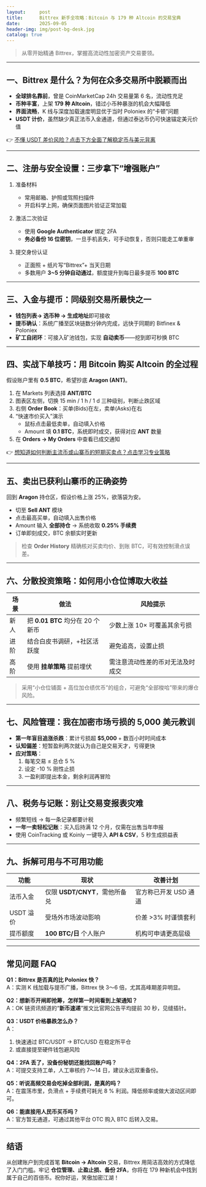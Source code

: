 ```yaml
---
layout:     post
title:      Bittrex 新手全攻略：Bitcoin 与 179 种 Altcoin 的交易宝典
date:       2025-09-05
header-img: img/post-bg-desk.jpg
catalog: true
---
```


> 从零开始精通 Bittrex，掌握高流动性加密资产交易要领。

---

## 一、Bittrex 是什么？为何在众多交易所中脱颖而出

- **全球排名靠前**，曾是 CoinMarketCap 24h 交易量第 6 名，流动性充足  
- **币种丰富**，上架 **179 种 Altcoin**，错过小币种暴涨的机会大幅降低  
- **界面流畅**，K 线与深度加载速度明显优于当时 Poloniex 的“卡顿”问题  
- **USDT 计价**，虽然缺少真正法币入金通道，但通过泰达币仍可快速锚定美元价值  

👉 [不懂 USDT 差价风险？点击下方全面了解稳定币与美元背离](https://okxdog.com/)  

---

## 二、注册与安全设置：三步拿下“增强账户”

1. 准备材料  
   - 常用邮箱、护照或驾照扫描件  
   - 开启科学上网，确保页面图片验证正常加载  

2. 激活二次验证  
   - 使用 **Google Authenticator** 绑定 2FA  
   - **务必备份 16 位密钥**，一旦手机丢失，可手动恢复，否则只能走工单重审  

3. 提交身份认证  
   - 正面照 + 纸片写“Bittrex”+ 当天日期  
   - 多数用户 **3~5 分钟自动通过**，额度提升到每日最多提币 **100 BTC**

---

## 三、入金与提币：同级别交易所最快之一

- **钱包列表→ 选币种 → 生成地址**即可接收  
- **提币确认**：系统广播至区块链数分钟内完成，远快于同期的 Bitfinex & Poloniex  
- **矿工自闭环**：可接入矿池钱包，实现 **自动卖币**——挖到即可秒换 BTC

---

## 四、实战下单技巧：用 Bitcoin 购买 Altcoin 的全过程

假设账户里有 **0.5 BTC**，希望抄底 **Aragon (ANT)**。

1. 在 Markets 列表选择 **ANT/BTC**  
2. 图表区左侧，切换 15 min / 1 h / 1 d 三种级别，判断止跌区域  
3. 右侧 **Order Book**：买单(Bids)在左，卖单(Asks)在右  
4. “快速市价买入”演示  
   - 鼠标点击最低卖单，自动填入价格  
   - Amount 填 **0.1 BTC**，系统即时成交，获得对应 **ANT** 数量  
5. 在 **Orders → My Orders** 中查看已成交通知  

👉 [想知道如何判断主流币或山寨币的短期买卖点？点击学习专业策略](https://okxdog.com/)  

---

## 五、卖出已获利山寨币的正确姿势

回到 **Aragon** 持仓区，假设价格上涨 25%，欲落袋为安。

- 切至 **Sell ANT** 模块  
- 点击最高买单，自动填入出售价格  
- Amount 输入 **全部持仓** → 系统收取 **0.25% 手续费**  
- 订单即刻成交，BTC 余额实时更新  

> 检查 **Order History** 精确核对买卖均价、到账 BTC，可有效控制滑点误差。

---

## 六、分散投资策略：如何用小仓位博取大收益

| 场景 | 做法 | 风险提示 |
| --- | --- | --- |
| 新人 | 把 **0.01 BTC** 均分在 20 个新币 | 少数上涨 10× 可覆盖其余亏损 |
| 进阶 | 结合白皮书调研，+社区活跃度 | 避免追高，设置止损 |
| 高阶 | 使用 **挂单策略** 提前埋伏 | 需注意流动性差的币对无法及时成交 |

> 采用“小仓位铺面 + 高位加仓绩优币”的组合，可避免“全部梭哈”带来的爆仓风险。

---

## 七、风险管理：我在加密市场亏损的 5,000 美元教训

- **第一年盲目追涨杀跌**：累计亏损超 **$5,000** + 数百小时时间成本  
- **认知偏差**：短暂盈利两次就认为自己是交易天才，亏得更快  
- **应对策略**：  
  1. 每笔交易 ≤ 总仓 5 %  
  2. 设定 -10 % 刚性止损  
  3. 一盈利即提出本金，剩余利润再冒险  

---

## 八、税务与记账：别让交易变报表灾难

- 频繁短线 → 每一条记录都要计税  
- **一年一卖轻松记账**：买入后持满 12 个月，仅需在出售当年申报  
- 使用 CoinTracking 或 Koinly 一键导入 **API & CSV**，5 秒生成损益表

---

## 九、拆解可用与不可用功能

| 功能 | 现状 | 改善计划 |
| --- | --- | --- |
| 法币入金 | 仅限 **USDT/CNYT**，需他所备兑 | 官方称已开发 USD 通道 |
| USDT 溢价 | 受场外市场波动影响 | 价差 >3% 时谨慎套利 |
| 提币额度 | **100 BTC/日** 个人账户 | 机构可申请更高层级 |

---

## 常见问题 FAQ

**Q1：Bittrex 是否真的比 Poloniex 快？**  
A：实测 K 线加载与提币广播，Bittrex 快 3～6 倍，尤其高峰期差异明显。

**Q2：想新币开闸即抢筹，怎样第一时间看到上架通知？**  
A：OK 链资讯频道的“**新币速递**”推文比官网公告平均提前 30 秒，见缝插针。

**Q3：USDT 价格暴跌怎么办？**  
A：  
1) 快速通过 BTC/USDT → BTC/USD 在稳定所平仓  
2) 或直接提至硬件钱包避风险

**Q4：2FA 丢了，没备份秘钥还能找回账户吗？**  
A：可提交支持工单，人工审核约 7～14 日，建议永远双重备份。

**Q5：听说高频交易会吃掉全部利润，是真的吗？**  
A：在震荡市里，负滑点 + 手续费可耗光 8 % 利润。降低频率或做大波动区间即可。

**Q6：能直接用人民币买币吗？**  
A：官方暂无通道，可通过其他平台 OTC 购入 BTC 后转入交易。

---

## 结语

从创建账户到完成首笔 **Bitcoin → Altcoin** 交易，Bittrex 用简洁高效的方式降低了入门门槛。牢记 **仓位管理、止盈止损、备份 2FA**，你将在 179 种新机会中找到属于自己的百倍币。祝你好运，笑傲加密江湖！